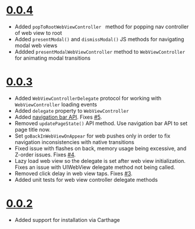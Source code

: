 # [0.0.4](https://github.com/TheHolyGrail/Zoot/releases/tag/v0.0.4)

- Added `popToRootWebViewController ` method for popping nav controller of web view to root
- Added `presentModal()` and `dismissModal()` JS methods for navigating modal web views
- Addded `presentModalWebViewController` method to `WebViewController` for animating modal transitions

# [0.0.3](https://github.com/TheHolyGrail/Zoot/releases/tag/v0.0.3)

- Added `WebViewControllerDelegate` protocol for working with `WebViewController` loading events
- Added `delegate` property to `WebViewController`
- Added [navigation bar API](https://github.com/TheHolyGrail/Zoot/blob/master/platformAPI.md#nativebridgenavigationbar-object). Fixes [#5](https://github.com/TheHolyGrail/Zoot/issues/5).
- Removed `updatePageState()` API method. Use navigation bar API to set page title now. 
- Set `goBackInWebViewOnAppear` for web pushes only in order to fix navigation inconsistencies with native transitions
- Fixed issue with flashes on back, memory usage being excessive, and Z-order issues. Fixes [#4](https://github.com/TheHolyGrail/Zoot/issues/4).
- Lazy load web view so the delegate is set after web view initialization. Fixes an issue with UIWebView delegate method not being called.
- Removed click delay in web view taps. Fixes [#3](https://github.com/TheHolyGrail/Zoot/issues/3).
- Added unit tests for web view controller delegate methods

# [0.0.2](https://github.com/TheHolyGrail/Zoot/releases/tag/v0.0.2)

- Added support for installation via Carthage
